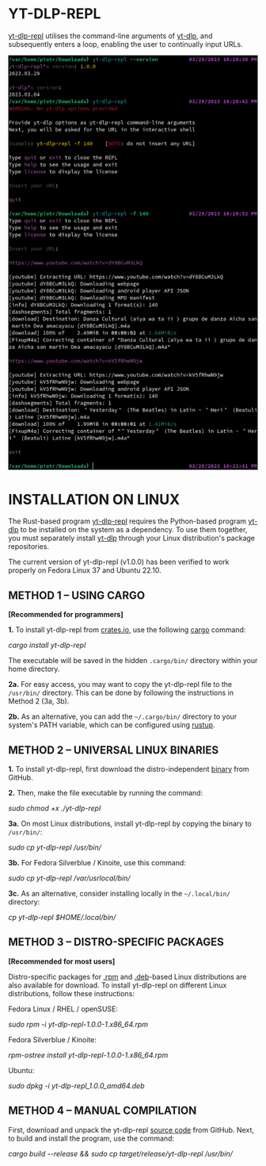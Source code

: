 # YT-DLP-REPL

[yt-dlp-repl](https://github.com/piotrbajdek/yt-dlp-repl) utilises the command-line arguments of [yt-dlp](https://github.com/yt-dlp/yt-dlp), and subsequently enters a loop, enabling the user to continually input URLs.

![example-image-1](https://github.com/piotrbajdek/yt-dlp-repl/blob/main/docs/images/example-image-1.png?raw=true)

# INSTALLATION ON LINUX

The Rust-based program [yt-dlp-repl](https://github.com/piotrbajdek/yt-dlp-repl) requires the Python-based program [yt-dlp](https://github.com/yt-dlp/yt-dlp) to be installed on the system as a dependency. To use them together, you must separately install [yt-dlp](https://github.com/yt-dlp/yt-dlp) through your Linux distribution's package repositories.

The current version of yt-dlp-repl (v1.0.0) has been verified to work properly on Fedora Linux 37 and Ubuntu 22.10.

## METHOD 1 – USING CARGO

**[Recommended for programmers]**

**1.** To install yt-dlp-repl from [crates.io](https://crates.io/crates/yt-dlp-repl), use the following [cargo](https://www.rust-lang.org/tools/install) command:

_cargo install yt-dlp-repl_

The executable will be saved in the hidden `.cargo/bin/` directory within your home directory.

**2a.** For easy access, you may want to copy the yt-dlp-repl file to the `/usr/bin/` directory. This can be done by following the instructions in Method 2 (3a, 3b).

**2b.** As an alternative, you can add the `~/.cargo/bin/` directory to your system's PATH variable, which can be configured using [rustup](https://www.rust-lang.org/tools/install).

## METHOD 2 – UNIVERSAL LINUX BINARIES

**1.** To install yt-dlp-repl, first download the distro-independent [binary](https://github.com/piotrbajdek/yt-dlp-repl/releases/download/v1.0.0/yt-dlp-repl) from GitHub.

**2.** Then, make the file executable by running the command:

_sudo chmod +x ./yt-dlp-repl_

**3a.** On most Linux distributions, install yt-dlp-repl by copying the binary to `/usr/bin/`:

_sudo cp yt-dlp-repl /usr/bin/_

**3b.** For Fedora Silverblue / Kinoite, use this command:

_sudo cp yt-dlp-repl /var/usrlocal/bin/_

**3c.** As an alternative, consider installing locally in the `~/.local/bin/` directory:

_cp yt-dlp-repl $HOME/.local/bin/_

## METHOD 3 – DISTRO-SPECIFIC PACKAGES

**[Recommended for most users]**

Distro-specific packages for [.rpm](https://github.com/piotrbajdek/yt-dlp-repl/releases/download/v1.0.0/yt-dlp-repl-1.0.0-1.x86_64.rpm) and [.deb](https://github.com/piotrbajdek/yt-dlp-repl/releases/download/v1.0.0/yt-dlp-repl_1.0.0_amd64.deb)-based Linux distributions are also available for download. To install yt-dlp-repl on different Linux distributions, follow these instructions:

Fedora Linux / RHEL / openSUSE:

_sudo rpm -i yt-dlp-repl-1.0.0-1.x86_64.rpm_

Fedora Silverblue / Kinoite:

_rpm-ostree install yt-dlp-repl-1.0.0-1.x86_64.rpm_

Ubuntu:

_sudo dpkg -i yt-dlp-repl_1.0.0_amd64.deb_

## METHOD 4 – MANUAL COMPILATION

First, download and unpack the yt-dlp-repl [source code](https://github.com/piotrbajdek/yt-dlp-repl/archive/refs/tags/v1.0.0.zip) from GitHub. Next, to build and install the program, use the command:

_cargo build \--release && sudo cp target/release/yt-dlp-repl /usr/bin/_
